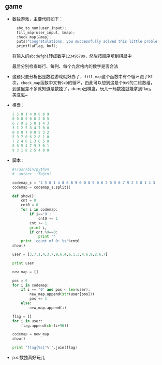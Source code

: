 ## game

- 数独游戏，主要代码如下：

  ```c
    abc_to_num(user_input);
    fill_map(user_input, &map);
    check_map(&map);
    puts("Congratulations, you successfully solved this little problem!");
    printf(aFlag, buf);
  ```

  将输入的`abcdefghi`转成数字`123456789`，然后按顺序填到棋盘中

  最后分别检查每行、每列、每个九宫格内的数字是否合法

- 这题只要分析出是数独游戏就好办了，`fill_map`这个函数中有个循环跑了81次，`check_map`函数中又有`9x9`的循环，由此可以想到这是个`9x9`的二维数组，到这里差不多就知道是数独了，dump出棋盘，玩儿一局数独就能拿到flag，美滋滋~

- 棋盘：

  ```c
  2 5 0 1 4 0 6 8 9 
  0 0 8 9 0 6 2 0 5 
  6 7 9 2 5 8 1 4 3 
  3 1 2 5 8 4 7 0 0 
  0 8 0 7 9 0 5 3 2 
  5 9 7 0 6 2 8 1 0 
  7 2 4 0 1 3 0 5 8 
  8 6 5 4 7 9 3 0 1 
  9 3 1 8 2 5 4 0 0 
  ```

- 脚本：

  ```python
  #!/usr/bin/python
  #__author__:TaQini
  
  codemap_s = '2 5 0 1 4 0 6 8 9 0 0 8 9 0 6 2 0 5 6 7 9 2 5 8 1 4 3 3 1 2 5 8 4 7 0 0 0 8 0 7 9 0 5 3 2 5 9 7 0 6 2 8 1 0 7 2 4 0 1 3 0 5 8 8 6 5 4 7 9 3 0 1 9 3 1 8 2 5 4 0 0'
  codemap = codemap_s.split()
  
  def show():
      cnt = 0 
      cnt0 = 0
      for i in codemap:
          if i=='0':
              cnt0 += 1
          cnt += 1
          print i,
          if cnt %9==0:
              print ''
      print 'count of 0: %s'%cnt0
  show()
  
  user = [3,7,1,4,3,7,9,6,4,6,1,3,4,6,9,2,6,7]
  
  print user
  
  new_map = []
  
  pos = 0
  for i in codemap:
      if i == '0' and pos < len(user):
          new_map.append(str(user[pos]))
          pos += 1
      else:
          new_map.append(i)
  
  flag = []
  for i in user:
      flag.append(chr(i+96))
  
  codemap = new_map
  show()
  
  print "flag{%s}"%''.join(flag)
  ```

  

- p.s.数独真好玩儿